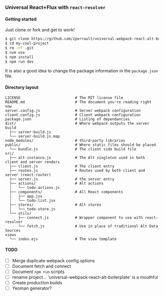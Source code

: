 ### Universal React+Flux with `react-resolver`



#### Getting started
Just clone or fork and get to work!
```bash
$ git clone https://github.com/zperrault/universal-webpack-react-alt-boilerplate.git my-cool-project
$ cd my-cool-project
$ rm -rf .git
$ nvm use
$ npm install
$ npm run dev
```
It is also a good idea to change the package information in the `package.json` file.

#### Directory layout

```
LICENSE                         # The MIT license file
README.md                       # The document you're reading right now
server.config.js                # Server webpack configuration
client.config.js                # Client webpack configuration
package.json                    # Listing of dependancies
dist/                           # Where webpack outputs the server build
  ├── server-build.js
  └── server-build.js.map
node_modules/                   # third-party libraries
public/                         # Where static files should be placed
  └── bundle.js                 # The client side build file
src/
  ├── alt-instance.js           # The Alt singleton used in both client and server renders
  ├── client.js                 # The client entry
  ├── routes.js                 # Routes used by both client and server (react-router)
  ├── server.js                 # the server entry
  ├── actions/                  # Alt actions
  │   └── todo-actions.js
  ├── components/               # All React components
  │   ├── app.jsx
  │   └── todo-list.jsx
  ├── stores/                   # Alt stores
  │   └── todo-store.js
  └── utils/
      ├── connect.js            # Wrapper component to use with react-resolver
      └── fetch.js              # Use in place of traditional Alt Data Sources
views
  └── index.ejs                 # The view template

```

#### TODO

- [ ] Merge duplicate webpack config options
- [ ] Document fetch and connect
- [ ] Document `npm run` scripts
- [ ] rename project... 'universal-webpack-react-alt-boilerplate' is a mouthful
- [ ] Create production builds
- [ ] Yeoman generator?
